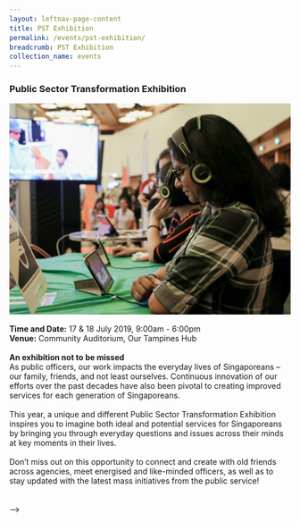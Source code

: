 ```yaml
---
layout: leftnav-page-content
title: PST Exhibition
permalink: /events/pst-exhibition/
breadcrumb: PST Exhibition
collection_name: events
---
```

### Public Sector Transformation Exhibition
![PST Exhibition](/images/1.jpg)

**Time and Date:** 17 & 18 July 2019, 9:00am - 6:00pm<br>
**Venue:** Community Auditorium, Our Tampines Hub
<br>
<br>
<b>An exhibition not to be missed </b> <br>
As public officers, our work impacts the everyday lives of Singaporeans – our family, friends, and not least ourselves. Continuous innovation of our efforts over the past decades have also been pivotal to creating improved services for each generation of Singaporeans.<br>
<br>
This year, a unique and different Public Sector Transformation Exhibition inspires you to imagine both ideal and potential services for Singaporeans by bringing you through everyday questions and issues across their minds at key moments in their lives.
<br>
<br>
Don’t miss out on this opportunity to connect and create with old friends across agencies, meet energised and like-minded officers, as well as to stay updated with the latest mass initiatives from the public service!
<br>
<br>
<br>
--> 
<!-- <a href="#"><img src="/images/sign-up-btn.png" style="width:280px" /> </a> -->

